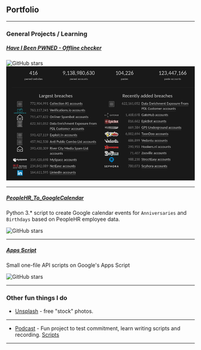 ## Portfolio

---

### General Projects / Learning

##### [Have I Been PWNED - Offline checker](https://github.com/Landsil/haveibeenpwned-password-check)

![GitHub stars](https://img.shields.io/github/stars/landsil/haveibeenpwned-password-check?style=social)
<img src="images/HIBP_24-11-2019.png?raw=true"/>

---
##### [PeopleHR_To_GoogleCalendar](https://github.com/Landsil/PeopleHR_To_GoogleCalendar)
Python 3.* script to create Google calendar events for `Anniversaries` and `Birthdays` based on PeopleHR employee data.

![GitHub stars](https://img.shields.io/github/stars/landsil/PeopleHR_To_GoogleCalendar?style=social)

---
##### [Apps Script](https://github.com/Landsil/apps_script)
Small one-file API scripts on Google's Apps Script

![GitHub stars](https://img.shields.io/github/stars/landsil/apps_script?style=social)

---

### Other fun things I do

- [Unsplash](https://unsplash.com/@landsil) - free "stock" photos.

---
- [Podcast](https://anchor.fm/complainer-daily) - Fun project to test commitment, learn writing scripts and recording. [Scripts](https://landsil.github.io/podcast_scripts)


---
